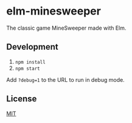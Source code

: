 # elm-minesweeper

The classic game MineSweeper made with Elm.

## Development

1. `npm install`
2. `npm start`

Add `?debug=1` to the URL to run in debug mode.

## License

[MIT](LICENSE)

